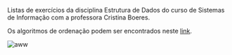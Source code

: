 Listas de exercícios da disciplina Estrutura de Dados do curso de Sistemas de Informação com a professora Cristina Boeres.

Os algoritmos de ordenação podem ser encontrados neste [link](https://github.com/BaldissaraMatheus/algoritmos-ordenacao).

![aww](https://camo.githubusercontent.com/a2c2d5657a735c5c8fe60ebf7cb2c9195169df26/68747470733a2f2f692e70696e696d672e636f6d2f6f726967696e616c732f35642f31352f31632f35643135316361373962343732356435663334656465646530643832326633312e6a7067)